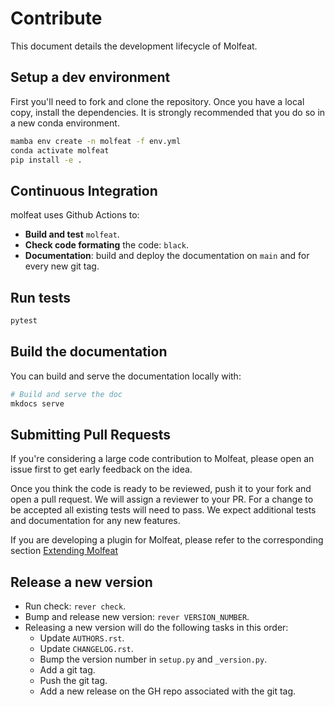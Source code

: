 # Contribute

This document details the development lifecycle of Molfeat.

## Setup a dev environment

First you'll need to fork and clone the repository. Once you have a local copy, install the dependencies. 
It is strongly recommended that you do so in a new conda environment.


```bash
mamba env create -n molfeat -f env.yml
conda activate molfeat
pip install -e .
```


## Continuous Integration

molfeat uses Github Actions to:

- **Build and test** `molfeat`.
- **Check code formating** the code: `black`.
- **Documentation**: build and deploy the documentation on `main` and for every new git tag.

## Run tests

```bash
pytest
```

## Build the documentation

You can build and serve the documentation locally with:

```bash
# Build and serve the doc
mkdocs serve
```

## Submitting Pull Requests

If you're considering a large code contribution to Molfeat, please open an issue first to get early feedback on the idea.

Once you think the code is ready to be reviewed, push it to your fork and open a pull request. We will assign a reviewer to your PR.
For a change to be accepted all existing tests will need to pass. We expect additional tests and documentation for any new features.

If you are developing a plugin for Molfeat, please refer to the corresponding section [Extending Molfeat](./create-plugin.md)

## Release a new version

- Run check: `rever check`.
- Bump and release new version: `rever VERSION_NUMBER`.
- Releasing a new version will do the following tasks in this order:
  - Update `AUTHORS.rst`.
  - Update `CHANGELOG.rst`.
  - Bump the version number in `setup.py` and `_version.py`.
  - Add a git tag.
  - Push the git tag.
  - Add a new release on the GH repo associated with the git tag.
